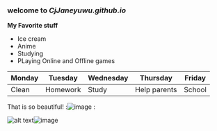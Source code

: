 ### welcome to *CjJaneyuwu.github.io*

**My Favorite stuff**
- Ice cream
- Anime
- Studying
- PLaying Online and Offline games

|Monday|Tuesday|Wednesday|Thursday|Friday|
|------|-------|---------|--------|-------|
|Clean|Homework|Study|Help parents|School|

That is so beautiful! :![image](https://user-images.githubusercontent.com/118236782/203160970-67f4ebc6-0fba-45ab-891a-d019e3f01d0f.png)
:

![alt text](image.jpg)![image](https://user-images.githubusercontent.com/118236782/202055720-e7aeb0a4-ac36-4f5c-a284-1dad3f2d5183.png)
